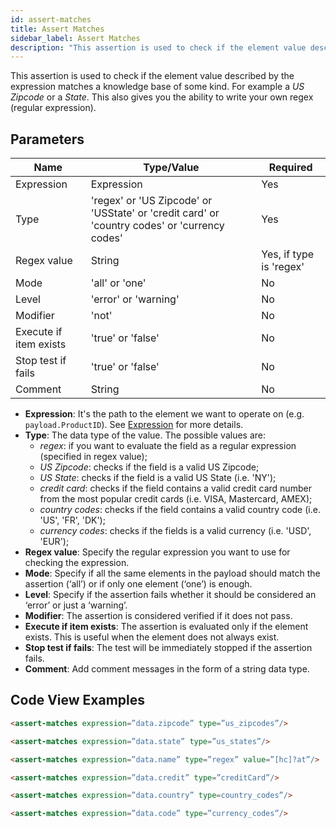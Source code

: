 ```yaml
---
id: assert-matches
title: Assert Matches
sidebar_label: Assert Matches
description: "This assertion is used to check if the element value described by the expression matches a knowledge base of some kind."
---
```


This assertion is used to check if the element value described by the expression matches a knowledge base of some kind. For example a _US Zipcode_ or a _State_. This also gives you the ability to write your own regex (regular expression).

## Parameters

| **Name** | **Type/Value** | **Required** |
| --- | --- | --- |
| Expression | Expression | Yes |
| Type | 'regex' or 'US Zipcode' or 'USState' or 'credit card' or 'country codes' or 'currency codes' | Yes |
| Regex value | String | Yes, if type is 'regex' |
| Mode | 'all' or 'one' | No |
| Level | 'error' or 'warning' | No |
| Modifier | 'not' | No |
| Execute if item exists | 'true' or 'false' | No |
| Stop test if fails | 'true' or 'false' | No |
| Comment | String | No |


* __Expression__: It's the path to the element we want to operate on (e.g. `payload.ProductID`). See [Expression](/api-testing/on-prem/reference/expression/) for more details.
* __Type__: The data type of the value. The possible values are: 
    * _regex_: if you want to evaluate the field as a regular expression (specified in regex value); 
    * _US Zipcode_: checks if the field is a valid US Zipcode; 
    * _US State_: checks if the field is a valid US State (i.e. 'NY'); 
    * _credit card_: checks if the field contains a valid credit card number from the most popular credit cards (i.e. VISA, Mastercard, AMEX); 
    * _country codes_: checks if the field contains a valid country code (i.e. 'US', 'FR', 'DK'); 
    * _currency codes_: checks if the fields is a valid currency (i.e. 'USD', 'EUR');
* __Regex value__: Specify the regular expression you want to use for checking the expression.
* __Mode__: Specify if all the same elements in the payload should match the assertion (‘all’) or if only one element (‘one’) is enough.
* __Level__: Specify if the assertion fails whether it should be considered an ‘error’ or just a ‘warning’.
* __Modifier__: The assertion is considered verified if it does not pass.
* __Execute if item exists__: The assertion is evaluated only if the element exists. This is useful when the element does not always exist.
* __Stop test if fails__: The test will be immediately stopped if the assertion fails.
* __Comment__: Add comment messages in the form of a string data type.

## Code View Examples

```html
<assert-matches expression=”data.zipcode” type=”us_zipcodes”/>
```

```html
<assert-matches expression=”data.state” type=”us_states”/>
```

```html
<assert-matches expression=”data.name” type=”regex” value=”[hc]?at”/>
```

```html
<assert-matches expression=”data.credit” type=”creditCard”/>
```

```html
<assert-matches expression=”data.country” type=country_codes”/>
```

```html
<assert-matches expression=”data.code” type=”currency_codes”/>
```
